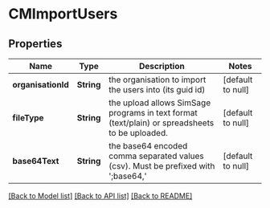 # CMImportUsers
## Properties

| Name | Type | Description | Notes |
|------------ | ------------- | ------------- | -------------|
| **organisationId** | **String** | the organisation to import the users into (its guid id) | [default to null] |
| **fileType** | **String** | the upload allows SimSage programs in text format (text/plain) or spreadsheets to be uploaded. | [default to null] |
| **base64Text** | **String** | the base64 encoded comma separated values (csv).  Must be prefixed with &#39;;base64,&#39; | [default to null] |

[[Back to Model list]](../README.md#documentation-for-models) [[Back to API list]](../README.md#documentation-for-api-endpoints) [[Back to README]](../README.md)

